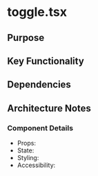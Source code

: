# toggle.tsx

## Purpose

## Key Functionality

## Dependencies

## Architecture Notes

### Component Details
- Props: 
- State: 
- Styling: 
- Accessibility: 
